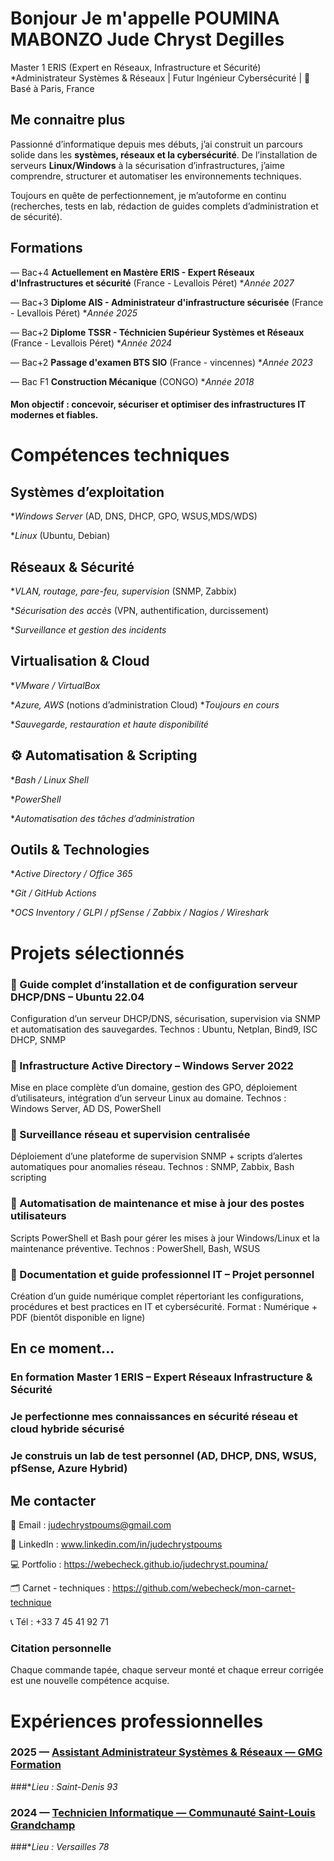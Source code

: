 # Bonjour Je m'appelle POUMINA MABONZO Jude Chryst Degilles

Master 1 ERIS (Expert en Réseaux, Infrastructure et Sécurité)
*Administrateur Systèmes & Réseaux | Futur Ingénieur Cybersécurité |
📍 Basé à Paris, France

## Me connaitre plus

Passionné d’informatique depuis mes débuts, j’ai construit un parcours solide dans les **systèmes, réseaux et la cybersécurité**.
De l’installation de serveurs **Linux/Windows** à la sécurisation d’infrastructures, j’aime comprendre, structurer et automatiser les environnements techniques.

Toujours en quête de perfectionnement, je m’autoforme en continu (recherches, tests en lab, rédaction de guides complets d’administration et de sécurité).

## Formations

— Bac+4 **Actuellement en Mastère ERIS - Expert Réseaux d'Infrastructures et sécurité**    (France - Levallois Péret)    **Année 2027*

— Bac+3 **Diplome AIS - Administrateur d'infrastructure sécurisée**    (France - Levallois Péret)    **Année 2025*

— Bac+2 **Diplome TSSR - Téchnicien Supérieur Systèmes et Réseaux**    (France - Levallois Péret)    **Année 2024*

— Bac+2 **Passage d'examen BTS SIO**     (France - vincennes)    **Année 2023*

— Bac F1 **Construction Mécanique**      (CONGO)    **Année 2018*

####  Mon objectif : concevoir, sécuriser et optimiser des infrastructures IT modernes et fiables.

#  Compétences techniques
##  Systèmes d’exploitation

**Windows Server* (AD, DNS, DHCP, GPO, WSUS,MDS/WDS)

**Linux* (Ubuntu, Debian)


##  Réseaux & Sécurité

**VLAN, routage, pare-feu, supervision* (SNMP, Zabbix)

**Sécurisation des accès* (VPN, authentification, durcissement)

**Surveillance et gestion des incidents*


##  Virtualisation & Cloud

**VMware / VirtualBox*

**Azure, AWS* (notions d’administration Cloud) **Toujours en cours*

**Sauvegarde, restauration et haute disponibilité*


## ⚙️ Automatisation & Scripting

**Bash / Linux Shell*

**PowerShell*

**Automatisation des tâches d’administration*


##  Outils & Technologies

**Active Directory / Office 365*

**Git / GitHub Actions*

**OCS Inventory / GLPI / pfSense / Zabbix / Nagios / Wireshark*


#  Projets sélectionnés

### 🔹 Guide complet d’installation et de configuration serveur DHCP/DNS – Ubuntu 22.04

Configuration d’un serveur DHCP/DNS, sécurisation, supervision via SNMP et automatisation des sauvegardes.
Technos : Ubuntu, Netplan, Bind9, ISC DHCP, SNMP

### 🔹 Infrastructure Active Directory – Windows Server 2022

Mise en place complète d’un domaine, gestion des GPO, déploiement d’utilisateurs, intégration d’un serveur Linux au domaine.
Technos : Windows Server, AD DS, PowerShell

### 🔹 Surveillance réseau et supervision centralisée

Déploiement d’une plateforme de supervision SNMP + scripts d’alertes automatiques pour anomalies réseau.
Technos : SNMP, Zabbix, Bash scripting

### 🔹 Automatisation de maintenance et mise à jour des postes utilisateurs

Scripts PowerShell et Bash pour gérer les mises à jour Windows/Linux et la maintenance préventive.
Technos : PowerShell, Bash, WSUS

### 🔹 Documentation et guide professionnel IT – Projet personnel

Création d’un guide numérique complet répertoriant les configurations, procédures et best practices en IT et cybersécurité.
Format : Numérique + PDF (bientôt disponible en ligne)

##  En ce moment...

###  En formation Master 1 ERIS – Expert Réseaux Infrastructure & Sécurité

###  Je perfectionne mes connaissances en sécurité réseau et cloud hybride sécurisé

###  Je construis un lab de test personnel (AD, DHCP, DNS, WSUS, pfSense, Azure Hybrid)


##  Me contacter

📧 Email : judechrystpoums@gmail.com

💼 LinkedIn : www.linkedin.com/in/judechrystpoums

💻 Portfolio : https://webecheck.github.io/judechryst.poumina/

🗂️ Carnet - techniques : https://github.com/webecheck/mon-carnet-technique

📞 Tél : +33 7 45 41 92 71

### Citation personnelle

Chaque commande tapée, chaque serveur monté et chaque erreur corrigée est une nouvelle compétence acquise.




#  Expériences professionnelles


### 2025 — [Assistant Administrateur Systèmes & Réseaux — GMG Formation](https://github.com/webecheck/judechryst.poumina/blob/main/_experiences/experience1.md)
###**Lieu : Saint-Denis 93*

### 2024 — [Technicien Informatique — Communauté Saint-Louis Grandchamp](https://github.com/webecheck/judechryst.poumina/blob/main/_experiences/experience2.md)
###**Lieu : Versailles 78*
